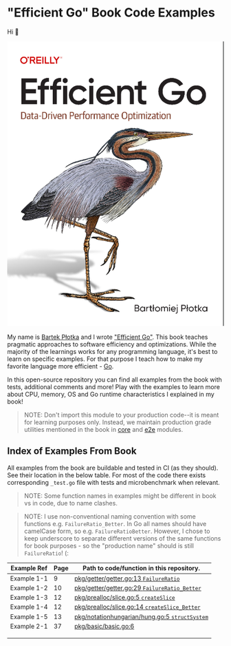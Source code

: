 # "Efficient Go" Book Code Examples

Hi 👋

![img.png](book.png)

My name is [Bartek Płotka](https://www.bwplotka.dev) and I wrote ["Efficient Go"](https://www.bwplotka.dev/book). This book teaches pragmatic approaches to software efficiency and optimizations. While the majority of the learnings works for any programming language, it's best to learn on specific examples. For that purpose I teach how to make my favorite language more efficient - [Go](https://go.dev).

In this open-source repository you can find all examples from the book with tests, additional comments and more! Play with the examples to learn more about CPU, memory, OS and Go runtime characteristics I explained in my book! 

> NOTE: Don't import this module to your production code--it is meant for learning purposes only. Instead, we maintain production grade utilities mentioned in the book in [core](https://github.com/efficientgo/core) and [e2e](https://github.com/efficientgo/e2e) modules.

## Index of Examples From Book
                                                                                                     
All examples from the book are buildable and tested in CI (as they should). See their location in the below table. For most of the code there exists corresponding `_test.go` file with tests and microbenchmark when relevant.

> NOTE: Some function names in examples might be different in book vs in code, due to name clashes.     

> NOTE: I use non-conventional naming convention with some functions e.g. `FailureRatio_Better`. In Go all names
> should have camelCase form, so e.g. `FailureRatioBetter`. However, I chose to keep underscore to separate different versions
> of the same functions for book purposes - so the "production name" should is still `FailureRatio`! (: 

| Example Ref | Page | Path to code/function in this repository.                                     |
|-------------|------|-------------------------------------------------------------------------------|
| Example 1-1 | 9    | [pkg/getter/getter.go:13 `FailureRatio`](pkg/getter/getter.go)                |
| Example 1-2 | 10   | [pkg/getter/getter.go:29 `FailureRatio_Better`](pkg/getter/getter.go)         |
| Example 1-3 | 12   | [pkg/prealloc/slice.go:5 `createSlice`](pkg/prealloc/slice.go)                |
| Example 1-4 | 12   | [pkg/prealloc/slice.go:14 `createSlice_Better`](pkg/prealloc/slice.go)        |
| Example 1-5 | 13   | [pkg/notationhungarian/hung.go:5 `structSystem`](pkg/notationhungarian/hung.go) |
|   Example 2-1          | 37   | [pkg/basic/basic.go:6](pkg/basic/basic.go)                                    |
|             |      |                                                                               |
|             |      |                                                                               |
|             |      |                                                                               |

